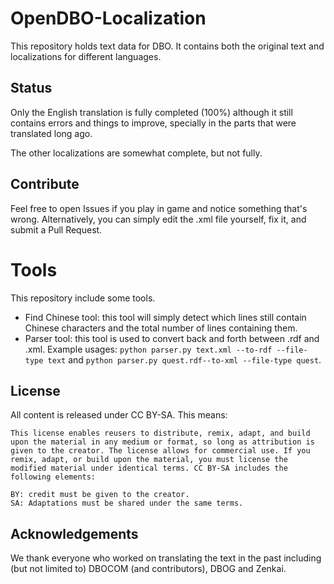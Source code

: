 # OpenDBO-Localization
This repository holds text data for DBO. It contains both the original text and localizations for different languages.

## Status
Only the English translation is fully completed (100%) although it still contains errors and things to improve, specially in the parts that were translated long ago.

The other localizations are somewhat complete, but not fully.

## Contribute
Feel free to open Issues if you play in game and notice something that's wrong. Alternatively, you can simply edit the .xml file yourself, fix it, and submit a Pull Request.

# Tools
This repository include some tools.
- Find Chinese tool: this tool will simply detect which lines still contain Chinese characters and the total number of lines containing them.
- Parser tool: this tool is used to convert back and forth between .rdf and .xml. Example usages: `python parser.py text.xml --to-rdf --file-type text` and `python parser.py quest.rdf--to-xml --file-type quest`.

## License
All content is released under CC BY-SA. This means:
```
This license enables reusers to distribute, remix, adapt, and build upon the material in any medium or format, so long as attribution is given to the creator. The license allows for commercial use. If you remix, adapt, or build upon the material, you must license the modified material under identical terms. CC BY-SA includes the following elements:

BY: credit must be given to the creator.
SA: Adaptations must be shared under the same terms.
```

## Acknowledgements
We thank everyone who worked on translating the text in the past including (but not limited to) DBOCOM (and contributors), DBOG and Zenkai.